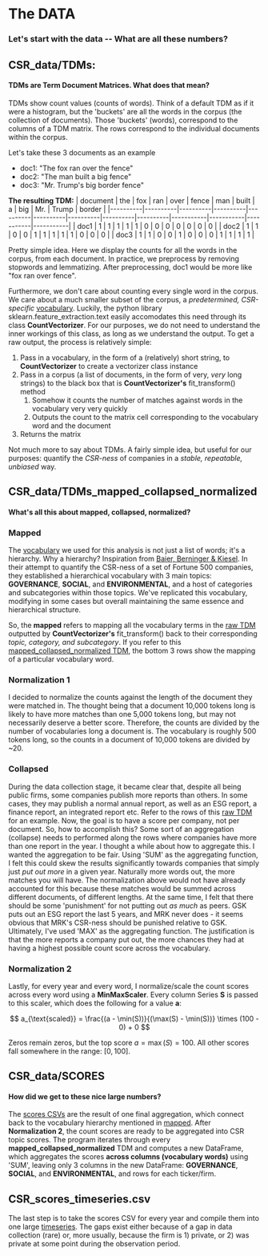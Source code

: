 # The DATA

### Let's start with the data -- What are all these numbers?

## CSR_data/TDMs:

#### TDMs are **T**erm **D**ocument **M**atrices. **What does that mean?**

TDMs show count values (counts of words). Think of a default TDM as if it were a histogram, but the 'buckets' are all the words in the corpus (the collection of documents). Those 'buckets' (words), correspond to the columns of a TDM matrix. The rows correspond to the individual documents within the corpus.

Let's take these 3 documents as an example
+ doc1: "The fox ran over the fence"
+ doc2: "The man built a big fence"
+ doc3: "Mr. Trump's big border fence"

**The resulting TDM:**
| document | the | fox | ran | over | fence | man | built | a | big | Mr. | Trump | border |
|----------|----------|----------|----------|----------|----------|----------|----------|----------|-----------|-----------|-----------|-----------|
| doc1 | 1 | 1 | 1 | 1 | 1 | 0 | 0 | 0 | 0 | 0 | 0 | 0 |
| doc2 | 1 | 1 | 0 | 0 | 1 | 1 | 1 | 1 | 1 | 0 | 0 | 0 |
| doc3 | 1 | 1 | 0 | 0 | 1 | 0 | 0 | 0 | 1 | 1 | 1 | 1 |

Pretty simple idea. Here we display the counts for all the words in the corpus, from each document. In practice, we preprocess by removing stopwords and lemmatizing. After preprocessing, doc1 would be more like "fox ran over fence".

Furthermore, we don't care about counting every single word in the corpus. We care about a much smaller subset of the corpus, a *predetermined, CSR-specific* [vocabulary](/CSR-Word-Taxonomy.txt). Luckily, the python library sklearn.feature_extraction.text easily accomodates this need through its class **CountVectorizer**. For our purposes, we do not need to understand the inner workings of this class, as long as we understand the output. To get a raw output, the process is relatively simple: 
1. Pass in a vocabulary, in the form of a (relatively) short string, to **CountVectorizer** to create a vectorizer class instance
2. Pass in a corpus (a list of documents, in the form of very, *very* long strings) to the black box that is **CountVectorizer's** fit_transform() method
   1. Somehow it counts the number of matches against words in the vocabulary very very quickly
   2. Outputs the count to the matrix cell corresponding to the vocabulary word and the document
3. Returns the matrix

Not much more to say about TDMs. A fairly simple idea, but useful for our purposes: quantify the *CSR-ness* of companies in a *stable, repeatable, unbiased* way.

## CSR_data/TDMs_mapped_collapsed_normalized

#### What's all this about **mapped, collapsed, normalized?**

### Mapped
The [vocabulary](/CSR-Word-Taxonomy.txt) we used for this analysis is not just a list of words; it's a hierarchy. Why a hierarchy? Inspiration from [Baier, Berninger & Kiesel](https://onlinelibrary.wiley.com/doi/10.1111/fmii.12132). In their attempt to quantify the CSR-ness of a set of Fortune 500 companies, they established a hierarchical vocabulary with 3 main topics: **GOVERNANCE**, **SOCIAL**, and **ENVIRONMENTAL**, and a host of categories and subcategories within those topics. We've replicated this vocabulary, modifying in some cases but overall maintaining the same essence and hierarchical structure.

So, the **mapped** refers to mapping all the vocabulary terms in the [raw TDM](/TDMs/tdm_2000.csv) outputted by **CountVectorizer's** fit_transform() back to their corresponding *topic, category, and subcategory*. If you refer to this [mapped_collapsed_normalized TDM](/TDMs_mapped_collapsed_normalized/tdm_2000.csv), the bottom 3 rows show the mapping of a particular vocabulary word.

### Normalization 1
I decided to normalize the counts against the length of the document they were matched in. The thought being that a document 10,000 tokens long is likely to have more matches than one 5,000 tokens long, but may not necessarily deserve a better score. Therefore, the counts are divided by the number of vocabularies long a document is. The vocabulary is roughly 500 tokens long, so the counts in a document of 10,000 tokens are divided by ~20. 

### Collapsed
During the data collection stage, it became clear that, despite all being public firms, some companies publish more reports than others. In some cases, they may publish a normal annual report, as well as an ESG report, a finance report, an integrated report etc. Refer to the rows of this [raw TDM](TDMs/tdm_2017.csv) for an example. Now, the goal is to have a score per company, not per document. So, how to accomplish this? Some sort of an aggregation (collapse) needs to performed along the rows where companies have more than one report in the year. I thought a while about how to aggregate this. I wanted the aggregation to be fair. Using 'SUM' as the aggregating function, I felt this could skew the results significantly towards companies that simply just *put out more* in a given year. Naturally more words out, the more matches you will have. The normalization above would not have already accounted for this because these matches would be summed across different documents, of different lengths. At the same time, I felt that there should be some 'punishment' for not putting out *as much* as peers. GSK puts out an ESG report the last 5 years, and MRK never does - it seems obvious that MRK's CSR-ness should be punished relative to GSK. Ultimately, I've used 'MAX' as the aggregating function. The justification is that the more reports a company put out, the more chances they had at having a highest possible count score across the vocabulary.

### Normalization 2
Lastly, for every year and every word, I normalize/scale the count scores across every word using a **MinMaxScaler**. Every column Series **S** is passed to this scaler, which does the following for a value **a**:

$$
a_{\text{scaled}} = \frac{(a - \min(S))}{(\max(S) - \min(S))} \times (100 - 0) + 0
$$

Zeros remain zeros, but the top score $a = \max(S) = 100$. All other scores fall somewhere in the range: $[0, 100]$.

## CSR_data/SCORES

#### How did we get to these nice large numbers?

The [scores CSVs](SCORES/scores_2000.csv)  are the result of one final aggregation, which connect back to the vocabulary hierarchy mentioned in [mapped](#mapped). After **Normalization 2**, the count scores are ready to be aggregated into CSR topic scores. The program iterates through every **mapped_collapsed_normalized** TDM and computes a new DataFrame, which aggregates the scores **across columns (vocabulary words)** using 'SUM', leaving only 3 columns in the new DataFrame: **GOVERNANCE**, **SOCIAL**, and **ENVIRONMENTAL**, and rows for each ticker/firm.

## CSR_scores_timeseries.csv
The last step is to take the scores CSV for every year and compile them into one large [timeseries](/CSR_data/CSR_scores_timeseries.csv). The gaps exist either because of a gap in data collection (rare) or, more usually, because the firm is 1) private, or 2) was private at some point during the observation period.


